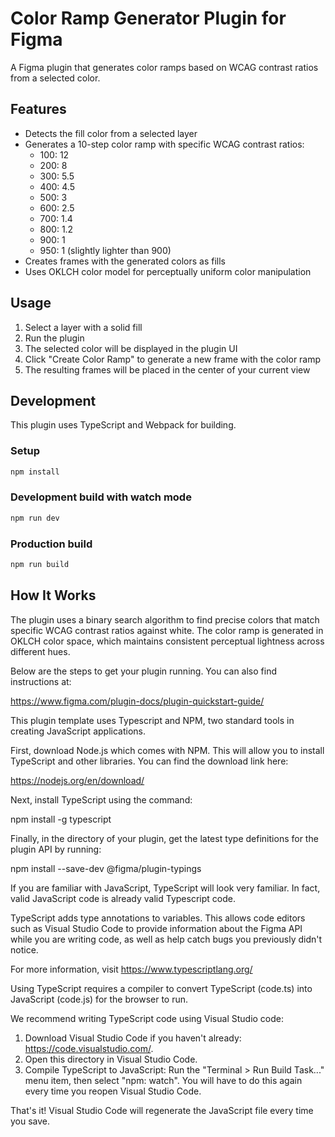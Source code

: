 # Color Ramp Generator Plugin for Figma

A Figma plugin that generates color ramps based on WCAG contrast ratios from a selected color.

## Features

- Detects the fill color from a selected layer
- Generates a 10-step color ramp with specific WCAG contrast ratios:
  - 100: 12
  - 200: 8
  - 300: 5.5
  - 400: 4.5
  - 500: 3
  - 600: 2.5
  - 700: 1.4
  - 800: 1.2
  - 900: 1
  - 950: 1 (slightly lighter than 900)
- Creates frames with the generated colors as fills
- Uses OKLCH color model for perceptually uniform color manipulation

## Usage

1. Select a layer with a solid fill
2. Run the plugin
3. The selected color will be displayed in the plugin UI
4. Click "Create Color Ramp" to generate a new frame with the color ramp
5. The resulting frames will be placed in the center of your current view

## Development

This plugin uses TypeScript and Webpack for building.

### Setup

```bash
npm install
```

### Development build with watch mode

```bash
npm run dev
```

### Production build

```bash
npm run build
```

## How It Works

The plugin uses a binary search algorithm to find precise colors that match specific WCAG contrast ratios against white. The color ramp is generated in OKLCH color space, which maintains consistent perceptual lightness across different hues.

Below are the steps to get your plugin running. You can also find instructions at:

https://www.figma.com/plugin-docs/plugin-quickstart-guide/

This plugin template uses Typescript and NPM, two standard tools in creating JavaScript applications.

First, download Node.js which comes with NPM. This will allow you to install TypeScript and other
libraries. You can find the download link here:

https://nodejs.org/en/download/

Next, install TypeScript using the command:

npm install -g typescript

Finally, in the directory of your plugin, get the latest type definitions for the plugin API by running:

npm install --save-dev @figma/plugin-typings

If you are familiar with JavaScript, TypeScript will look very familiar. In fact, valid JavaScript code
is already valid Typescript code.

TypeScript adds type annotations to variables. This allows code editors such as Visual Studio Code
to provide information about the Figma API while you are writing code, as well as help catch bugs
you previously didn't notice.

For more information, visit https://www.typescriptlang.org/

Using TypeScript requires a compiler to convert TypeScript (code.ts) into JavaScript (code.js)
for the browser to run.

We recommend writing TypeScript code using Visual Studio code:

1. Download Visual Studio Code if you haven't already: https://code.visualstudio.com/.
2. Open this directory in Visual Studio Code.
3. Compile TypeScript to JavaScript: Run the "Terminal > Run Build Task..." menu item,
   then select "npm: watch". You will have to do this again every time
   you reopen Visual Studio Code.

That's it! Visual Studio Code will regenerate the JavaScript file every time you save.
